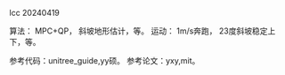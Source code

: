 lcc 20240419


算法： MPC+QP， 斜坡地形估计，等。
运动： 1m/s奔跑， 23度斜坡稳定上下，等。



参考代码：unitree_guide,yy硕。
参考论文：yxy,mit。
